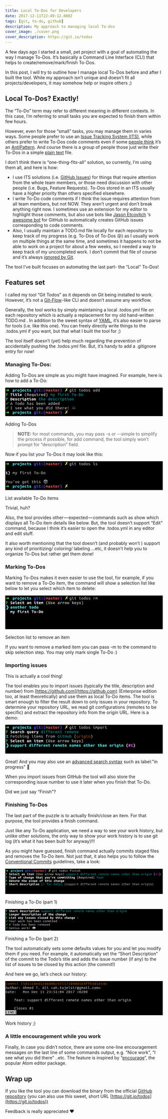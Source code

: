 ```yaml
---
title: Local To-Dos for Developers
date: 2017-12-11T22:49:12.000Z
tags: [git, to-do, github]
description: My approach to managing local To-dos
cover_image: ./cover.png
cover_description: https://git.io/todos
---
```


A few days ago I started a small, pet project with a goal of automating the way I manage To-Dos. It’s basically a Command Line Interface (CLI) that helps to create/remove/mark/finish To-Dos.

In this post, I will try to outline how I manage local To-Dos before and after I built the tool. While my approach isn’t unique and doesn’t fit all projects/developers, it may somehow help or inspire others ;)

## Local To-Dos? Exactly!

The “To-Do” term may refer to different meaning in different contexts. In this case, I’m referring to small tasks you are expected to finish them within few hours.

However, even for those “small” tasks, you may manage them in varies ways. Some people prefer to use an [Issue Tracking System (ITS),](https://en.wikipedia.org/wiki/Issue_tracking_system) while others prefer to write To-Dos code comments even if some [people think](http://wiki.c2.com/?TodoCommentsConsideredHarmful) it’s an [AntiPattern](https://en.wikipedia.org/wiki/Anti-pattern). And course there is a group of people those just write their To-Dos in a simple [plain text](http://todotxt.org) file.

I don’t think there is “one-thing-fits-all” solution, so currently, I’m using them all, and here is how:

- I use ITS solutions (i.e. [GitHub Issues](https://guides.github.com/features/issues/)) for things that require attention from the whole team members, or those need discussion with other people (i.e. Bugs, Feature Requests). To-Dos stored in an ITS usually have a higher priority than others specified elsewhere.
- I write To-Do code comments if I think the issue requires attention from all team members, but not NOW. They aren’t urgent and don’t break anything right now. I sometimes use an extension for my editor to highlight those comments, but also use bots like [Jason Etcovitch](https://github.com/JasonEtco) ‘s [awesome bot](https://github.com/apps/todo) for GitHub to automatically creates GitHub issues corresponding to code comments.
- Also, I usually maintain a TODO.md file locally for each repository to keep track of my progress (e.g. To-Dos of To-Dos 😝) as I usually work on multiple things at the same time, and sometimes it happens to not be able to work on a project for about a few weeks, so I needed a way to keep track of my uncompleted work. I don’t commit that file of course and it’s always [ignored by Git](https://git-scm.com/docs/gitignore).

The tool I’ve built focuses on automating the last part- the “Local” To-Dos!

## Features set

I called my tool “Git Todos” as it depends on Git being installed to work. However, it’s not a [Git-Flow](http://nvie.com/posts/a-successful-git-branching-model/)-like CLI and doesn’t assume any workflow.

Generally, the tool works by simply maintaining a local .todos.yml file on each repository which is actually a replacement for my old hand-written TODO.md . In addition to the sweet syntax of [YAML](https://en.wikipedia.org/wiki/YAML), it’s also easier to parse for tools (i.e. like this one). You can freely directly write things to the .todos.yml if you want, but that what I built the tool for ;)

The tool itself doesn’t (yet) help much regarding the prevention of accidentally pushing the .todos.yml file. But, it’s handy to add a .gitignore entry for now!

### Managing To-Dos:

Adding To-Dos are simple as you might have imagined. For example, here is how to add a To-Do:

![](./adding-todos.png)<figcaption>Adding To-Dos</figcaption>

> **NOTE:** for most commands, you may pass -s or --simple to simplify the process if possible, for add command, the tool simply won’t prompt for “description” field.

Now if you list your To-Dos it may look like this:

![](./list-todos.png)<figcaption>List available To-Do items</figcaption>

Trivial, huh?

Also, the tool provides other — expected — commands such as show which displays all To-Do item details like below. But, the tool doesn’t support “Edit” command, because I think it’s easier to open the .todos.yml in any editor and edit stuff.

It also worth mentioning that the tool doesn’t (and probably won’t ) support any kind of prioritizing/ coloring/ labeling …etc, it doesn’t help you to organize To-Dos but rather get them done!

### Marking To-Dos

Marking To-Dos makes it even easier to use the tool, for example, if you want to remove a To-Do item, the command will show a selection list like below to let you select which item to delete:

![](./remove-an-item.png)<figcaption>Selection list to remove an item</figcaption>

If you want to remove a marked item you can pass -m to the command to skip selection step. You may only mark single To-Do :)

### Importing issues

This is actually a cool thing!

The tool enables you to import issues (typically the title, description and number) from [https://github.com](https://github.com) (Enterprise edition too, at least theoretically) and use them as local To-Do items. The tool is smart enough to filter the result down to only issues in your repository. To determine your repository URL, we read git configurations (remotes to be specific) and extract the repository info from the origin URL. Here is a demo:

![](./import-todos.png)

Great! And you may also use an [advanced search syntax](https://help.github.com/articles/searching-issues-and-pull-requests/) such as label:"in progress" 🙌

When you import issues from GitHub the tool will also store the corresponding issue number to use it later when you finish that To-Do.

Did we just say “Finish”?

### Finishing To-Dos

The last part of the puzzle is to actually finish/close an item. For that purpose, the tool provides a finish command.

Just like any To-Do application, we need a way to see your work history, but unlike other solutions, the only way to show your work history is to use git log (it’s what it has been built for anyway)!!!

As you might have guessed, finish command actually commits staged files and removes the To-Do item. Not just that, it also helps you to follow the [Conventional Commits](https://conventionalcommits.org/lang/en) guidelines, take a look:

![](./finishing-a-todo-part-1.png)<figcaption>Finishing a To-Do (part 1)</figcaption>

![](./finishing-a-todo-part-2.png)<figcaption>Finishing a To-Do (part 2)</figcaption>

The tool automatically sets some defaults values for you and let you modify them if you need. For example, it automatically set the “Short Description” of the commit to the Todo’s title and adds the issue number (if any) to the list of issues to be closed by this action (the commit!)

And here we go, let’s check our history:

![](./git-history.png)<figcaption>Work history ;)</figcaption>

### A little encouragement while you work

Finally, In case you didn’t notice, there are some one-line encouragement messages on the last line of some commands output, e.g. “Nice work”, “I see what you did there” ..etc. The feature is inspired by “[encourage](https://github.com/Haacked/encourage-atom)”, the popular Atom editor package.

## Wrap up

If you like the tool you can download the binary from the official [GitHub repository](https://github.com/z0al/git-todos) (you can also use this sweet, short URL [https://git.io/todos](https://git.io/todos))

Feedback is really appreciated ❤
